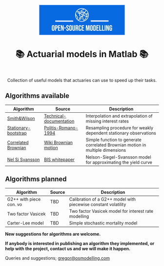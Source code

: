 <div align="center">
  <a href="https://github.com/qnity" target="_blank">
    <picture>
      <img src="images/OSM_logo.jpeg" width=280 alt="Logo"/>
    </picture>
  </a>
</div>

<h1 align="center" style="border-botom: none">
  <b>📚 Actuarial models in Matlab 📚
  </b>
</h1>

</br>

<p align="center">
    Collection of useful models that actuaries can use to speed up their tasks. 
</p>

## Algorithms available

| Algorithm              | Source                              | Description                                                                   |
| ---------------------- | ----------------------------------- | ------------------------------------------------------------------------------|
| [Smith&Wilson]         | [Technical-documentation]           | Interpolation and extrapolation of missing interest rates                     |
| [Stationary-bootstrap] | [Politis-Romano-1994]               | Resampling procedure for weakly dependent stationary observations             |
| [Correlated Brownian]  | [Wiki Brownian motion]              | Simple function to generate correlated Brownian motion in multiple dimensions |
| [Nel Si Svansson]      | [BIS whitepaper]                    | Nelson-Siegel-Svansson model for approximating the yield curve                |

[Smith&Wilson]: https://github.com/open-source-modelling/insurance_matlab/tree/main/smith%26wilson
[Technical-documentation]: https://www.eiopa.europa.eu/sites/default/files/risk_free_interest_rate/12092019-technical_documentation.pdf
[Stationary-bootstrap]: https://github.com/open-source-modelling/insurance_matlab/tree/main/stationary-bootstrap
[Politis-Romano-1994]: https://www.researchgate.net/publication/254287565_The_Stationary_Bootstrap
[Correlated Brownian]: https://github.com/open-source-modelling/insurance_matlab/tree/main/correlated_brownian_motion
[Wiki Brownian motion]: https://en.wikipedia.org/wiki/Brownian_motion
[Nel Si Svansson]: https://github.com/open-source-modelling/insurance_matlab/tree/main/NelsonSiegelSvansson
[BIS whitepaper]: https://www.bis.org/publ/bppdf/bispap25l.pdf

## Algorithms planned

| Algorithm              | Source                              | Description                                                           |
| ---------------------- | ----------------------------------- | --------------------------------------------------------------------- |
| G2++ with piece con. vo| TBD                                 | Calibration of a G2++ model with piecewise constant volatility         |
| Two factor Vasicek     | TBD                                 | Two factor Vasicek model for interest rate modelling                  |
| Carter-Lee model       | TBD                                 | Simple stochastic mortality model                                     |

<b> New suggestions for algorithms are welcome. </b>

<b>If anybody is interested in publishing an algorithm they implemented, or help with the project, contact us and we will make it happen. </b>

Queries and suggestions; gregor@osmodelling.com
